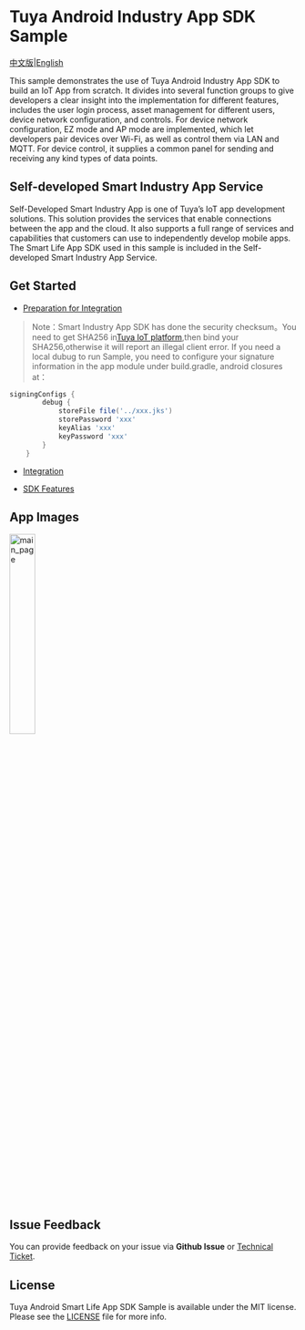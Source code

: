 Tuya Android Industry App SDK Sample
===
[中文版](README_zh.md)|[English](README.md)

This sample demonstrates the use of Tuya Android Industry App SDK to build an IoT App from scratch. It divides into several function groups to give developers a clear insight into the implementation for different features, includes the user login process, asset management for different users, device network configuration, and controls. For device network configuration, EZ mode and AP mode are implemented, which let developers pair devices over Wi-Fi, as well as control them via LAN and MQTT. For device control, it supplies a common panel for sending and receiving any kind types of data points.


## Self-developed Smart Industry App Service
Self-Developed Smart Industry App is one of Tuya’s IoT app development solutions. This solution provides the services that enable connections between the app and the cloud. It also supports a full range of services and capabilities that customers can use to independently develop mobile apps. The Smart Life App SDK used in this sample is included in the Self-developed Smart Industry App Service.

## Get Started

- [Preparation for Integration](https://developer.tuya.com/en/docs/app-development/smart-industry-sdk-preparation?id=Kdljngk28zthi)

> Note：Smart Industry App SDK has done the security checksum。You need to get SHA256 in[Tuya IoT platform](https://developer.tuya.com/en/docs/app-development/iot_app_sdk_core_sha1?id=Kao7c7b139vrh),then bind your SHA256,otherwise it will report an illegal client error. If you need a local dubug to run Sample, you need to configure your signature information in the app module under build.gradle, android closures at：
```groovy
signingConfigs {
        debug {
            storeFile file('../xxx.jks')
            storePassword 'xxx'
            keyAlias 'xxx'
            keyPassword 'xxx'
        }
    }
```

- [Integration](https://developer.tuya.com/en/docs/app-development/smart-industry-sdk-preparation?id=Kdljngk28zthi)

- [SDK Features](https://developer.tuya.com/en/docs/app-development/intro-tutorial-of-iot-app-sdk-core-for-android?id=Kdljfr19dbo6b)

## App Images

<img src="https://images.tuyacn.com/rms-static/81555860-b98f-11ee-9eac-b120705c4c0c-1705973649638.jpg?tyName=2845d185e8646f7deb47e56765a334a5.jpg" alt="main_page" width="30%" />

## Issue Feedback

You can provide feedback on your issue via **Github Issue** or [Technical Ticket](https://service.console.tuya.com).

## License

Tuya Android Smart Life App SDK Sample is available under the MIT license. Please see the [LICENSE](LICENSE) file for more info.
